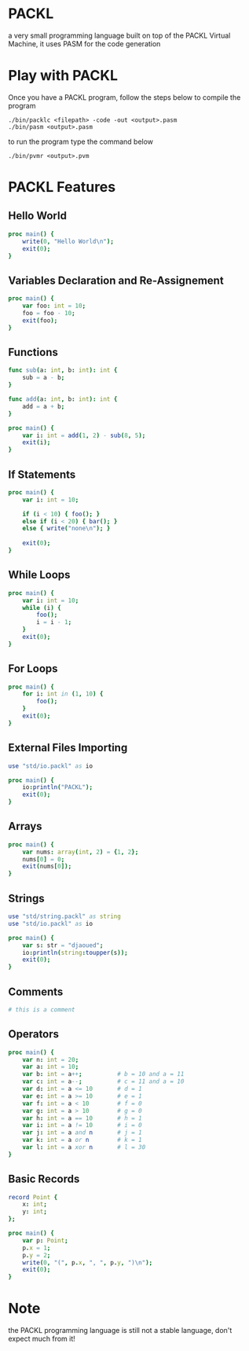 # PACKL 
a very small programming language built on top of the PACKL Virtual Machine, it uses PASM for the code generation


# Play with PACKL
Once you have a PACKL program, follow the steps below to compile the program

```console 
./bin/packlc <filepath> -code -out <output>.pasm
./bin/pasm <output>.pasm
```

to run the program type the command below

```console 
./bin/pvmr <output>.pvm
```


# PACKL Features
## Hello World 

```nim
proc main() {
    write(0, "Hello World\n");
    exit(0);
}
```

## Variables Declaration and Re-Assignement 

```nim
proc main() {
    var foo: int = 10;
    foo = foo - 10;
    exit(foo);
}
```

## Functions
```nim
func sub(a: int, b: int): int {
    sub = a - b;
}

func add(a: int, b: int): int {
    add = a + b;
}

proc main() {
    var i: int = add(1, 2) - sub(8, 5);
    exit(i);
}
```

## If Statements 

```nim
proc main() {
    var i: int = 10;

    if (i < 10) { foo(); }
    else if (i < 20) { bar(); }
    else { write("none\n"); }
    
    exit(0);
}
```

## While Loops

```nim
proc main() {
    var i: int = 10;
    while (i) {
        foo();
        i = i - 1;
    }
    exit(0);
}
```


## For Loops
```nim
proc main() {
    for i: int in (1, 10) {
        foo();
    }
    exit(0);
}
```

## External Files Importing

```nim 
use "std/io.packl" as io

proc main() {
    io:println("PACKL");
    exit(0);
}
```

## Arrays

```nim
proc main() {
    var nums: array(int, 2) = {1, 2};
    nums[0] = 0;
    exit(nums[0]);
}
```

## Strings 

```nim
use "std/string.packl" as string
use "std/io.packl" as io

proc main() {
    var s: str = "djaoued";
    io:println(string:toupper(s));
    exit(0);
}
```

## Comments 

```nim
# this is a comment
```

## Operators

```nim 
proc main() {
    var n: int = 20;
    var a: int = 10;
    var b: int = a++;          # b = 10 and a = 11
    var c: int = a--;          # c = 11 and a = 10
    var d: int = a <= 10       # d = 1
    var e: int = a >= 10       # e = 1
    var f: int = a < 10        # f = 0
    var g: int = a > 10        # g = 0
    var h: int = a == 10       # h = 1
    var i: int = a != 10       # i = 0
    var j: int = a and n       # j = 1
    var k: int = a or n        # k = 1
    var l: int = a xor n       # l = 30
}
```

## Basic Records
```nim 
record Point {
    x: int;
    y: int;
};

proc main() {
    var p: Point;
    p.x = 1;
    p.y = 2;
    write(0, "(", p.x, ", ", p.y, ")\n");
    exit(0);
}
```


# Note
the PACKL programming language is still not a stable language, don't expect much from it!